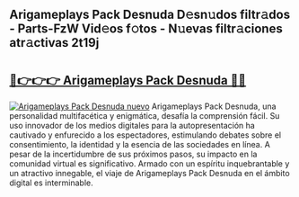 ## Arigameplays Pack Desnuda D𝚎sn𝚞dos filtr𝚊dos - Parts-FzW Vid𝚎os f𝚘tos - N𝚞evas filtr𝚊ciones atr𝚊ctivas 2t19j

# <h2><a href="http://mbc11t.tromn.icu/?c=Arigameplays+Pack+Desnuda">🔗👉👉👉 Arigameplays Pack Desnuda 🔗🔗</a></h2>

[![Arigameplays Pack Desnuda nuevo](https://i.imgur.com/pEAQMta.gif)](http://mbc11t.tromn.icu/?c=Arigameplays+Pack+Desnuda)
Arigameplays Pack Desnuda, una personalidad multifacética y enigmática, desafía la comprensión fácil. Su uso innovador de los medios digitales para la autopresentación ha cautivado y enfurecido a los espectadores, estimulando debates sobre el consentimiento, la identidad y la esencia de las sociedades en línea. A pesar de la incertidumbre de sus próximos pasos, su impacto en la comunidad virtual es significativo. Armado con un espíritu inquebrantable y un atractivo innegable, el viaje de Arigameplays Pack Desnuda en el ámbito digital es interminable.
